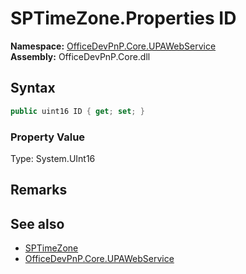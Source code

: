 # SPTimeZone.Properties ID
  

**Namespace:** [OfficeDevPnP.Core.UPAWebService](OfficeDevPnP.Core.UPAWebService.md)  
**Assembly:** OfficeDevPnP.Core.dll  
## Syntax
```C#
public uint16 ID { get; set; }
```

### Property Value
Type: System.UInt16  

## Remarks 

## See also
- [SPTimeZone](OfficeDevPnP.Core.UPAWebService.SPTimeZone.md) 
- [OfficeDevPnP.Core.UPAWebService](OfficeDevPnP.Core.UPAWebService.md)
